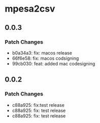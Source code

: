 # mpesa2csv

## 0.0.3

### Patch Changes

- b0a34a3: fix: macos release
- 66f6e58: fix: macos codsigning
- 99cb030: feat: added mac codesigning

## 0.0.2

### Patch Changes

- c88a925: fix:test release
- c88a925: fix: test release
- c88a925: fix: test release
